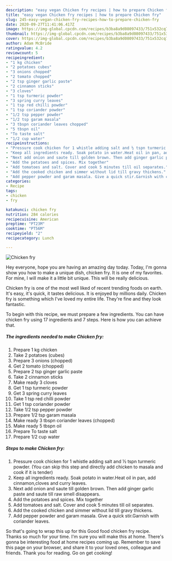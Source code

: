 ```yaml
---
description: "easy vegan Chicken fry recipes | how to prepare Chicken fry"
title: "easy vegan Chicken fry recipes | how to prepare Chicken fry"
slug: 245-easy-vegan-chicken-fry-recipes-how-to-prepare-chicken-fry
date: 2020-09-27T11:41:06.417Z
image: https://img-global.cpcdn.com/recipes/b3ba8a9d08097433/751x532cq70/chicken-fry-recipe-main-photo.jpg
thumbnail: https://img-global.cpcdn.com/recipes/b3ba8a9d08097433/751x532cq70/chicken-fry-recipe-main-photo.jpg
cover: https://img-global.cpcdn.com/recipes/b3ba8a9d08097433/751x532cq70/chicken-fry-recipe-main-photo.jpg
author: Adam McBride
ratingvalue: 4.2
reviewcount: 5
recipeingredient:
- "1 kg chicken"
- "2 potatoes cubes"
- "3 onions chopped"
- "2 tomato chopped"
- "2 tsp ginger garlic paste"
- "2 cinnamon sticks"
- "3 cloves"
- "1 tsp turmeric powder"
- "3 spring curry leaves"
- "1 tsp red chilli powder"
- "1 tsp coriander powder"
- "1/2 tsp pepper powder"
- "1/2 tsp garam masala"
- "3 tbspn coriander leaves chopped"
- "5 tbspn oil"
- "To taste salt"
- "1/2 cup water"
recipeinstructions:
- "Pressure cook chicken for 1 whistle adding salt and ½ tspn turmeric powder. (You can skip this step and directly add chicken to masala and cook if it is tender)"
- "Keep all ingredients ready. Soak potato in water.Heat oil in pan, add cinnamon,cloves and curry leaves."
- "Next add onion and saute till golden brown. Then add ginger garlic paste and saute till raw smell disappears."
- "Add the potatoes and spices. Mix together"
- "Add tomatoes and salt. Cover and cook 5 minutes till oil separates."
- "Add the cooked chicken and simmer without lid till gravy thickens."
- "Add pepper powder and garam masala. Give a quick stir.Garnish with coriander leaves."
categories:
- Recipe
tags:
- chicken
- fry

katakunci: chicken fry 
nutrition: 284 calories
recipecuisine: American
preptime: "PT23M"
cooktime: "PT56M"
recipeyield: "2"
recipecategory: Lunch

---
```



![Chicken fry](https://img-global.cpcdn.com/recipes/b3ba8a9d08097433/751x532cq70/chicken-fry-recipe-main-photo.jpg)

Hey everyone, hope you are having an amazing day today. Today, I'm gonna show you how to make a unique dish, chicken fry. It is one of my favorites. For mine, I will make it a little bit unique. This will be really delicious.

Chicken fry is one of the most well liked of recent trending foods on earth. It's easy, it's quick, it tastes delicious. It is enjoyed by millions daily. Chicken fry is something which I've loved my entire life. They're fine and they look fantastic.




To begin with this recipe, we must prepare a few ingredients. You can have chicken fry using 17 ingredients and 7 steps. Here is how you can achieve that.

<!--inarticleads1-->

##### The ingredients needed to make Chicken fry:

1. Prepare 1 kg chicken
1. Take 2 potatoes (cubes)
1. Prepare 3 onions (chopped)
1. Get 2 tomato (chopped)
1. Prepare 2 tsp ginger garlic paste
1. Take 2 cinnamon sticks
1. Make ready 3 cloves
1. Get 1 tsp turmeric powder
1. Get 3 spring curry leaves
1. Take 1 tsp red chilli powder
1. Get 1 tsp coriander powder
1. Take 1/2 tsp pepper powder
1. Prepare 1/2 tsp garam masala
1. Make ready 3 tbspn coriander leaves (chopped)
1. Make ready 5 tbspn oil
1. Prepare To taste salt
1. Prepare 1/2 cup water




<!--inarticleads2-->

##### Steps to make Chicken fry:

1. Pressure cook chicken for 1 whistle adding salt and ½ tspn turmeric powder. (You can skip this step and directly add chicken to masala and cook if it is tender)
1. Keep all ingredients ready. Soak potato in water.Heat oil in pan, add cinnamon,cloves and curry leaves.
1. Next add onion and saute till golden brown. Then add ginger garlic paste and saute till raw smell disappears.
1. Add the potatoes and spices. Mix together
1. Add tomatoes and salt. Cover and cook 5 minutes till oil separates.
1. Add the cooked chicken and simmer without lid till gravy thickens.
1. Add pepper powder and garam masala. Give a quick stir.Garnish with coriander leaves.




So that's going to wrap this up for this Good food chicken fry recipe. Thanks so much for your time. I'm sure you will make this at home. There's gonna be interesting food at home recipes coming up. Remember to save this page on your browser, and share it to your loved ones, colleague and friends. Thank you for reading. Go on get cooking!
